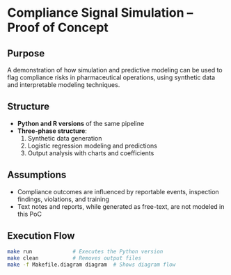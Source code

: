 # Compliance Signal Simulation – Proof of Concept

## Purpose
A demonstration of how simulation and predictive modeling can be used to flag compliance risks in pharmaceutical operations, using synthetic data and interpretable modeling techniques.

## Structure
- **Python and R versions** of the same pipeline
- **Three-phase structure**:
  1. Synthetic data generation
  2. Logistic regression modeling and predictions
  3. Output analysis with charts and coefficients

## Assumptions
- Compliance outcomes are influenced by reportable events, inspection findings, violations, and training
- Text notes and reports, while generated as free-text, are not modeled in this PoC

## Execution Flow
```bash
make run             # Executes the Python version
make clean           # Removes output files
make -f Makefile.diagram diagram  # Shows diagram flow
```
